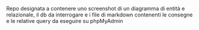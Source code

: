Repo designata a contenere uno screenshot di un diagramma di entità e relazionale, il db da interrogare e i file di markdown contenenti le consegne e le relative query da eseguire su phpMyAdmin